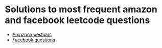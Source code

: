 
# Solutions to most frequent amazon and facebook leetcode questions

- [Amazon questions](amazon/)
- [Facebook questions](facebook/)
